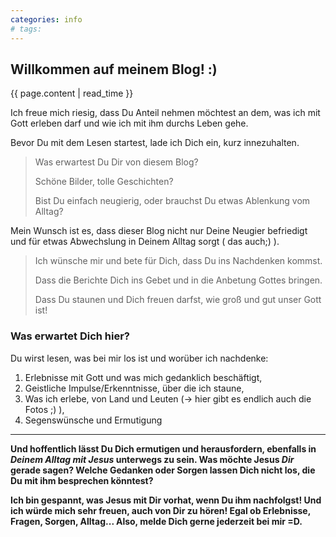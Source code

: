 ```yaml
---
categories: info
# tags: 
---
```


## Willkommen auf meinem Blog! :)
{{ page.content | read_time }}

Ich freue mich riesig, dass Du Anteil nehmen möchtest an dem, was ich mit Gott erleben darf und wie ich mit ihm durchs Leben gehe.

Bevor Du mit dem Lesen startest, lade ich Dich ein, kurz innezuhalten.

> Was erwartest Du Dir von diesem Blog?
> 
> Schöne Bilder, tolle Geschichten?
> 
> Bist Du einfach neugierig, oder brauchst Du etwas Ablenkung vom Alltag?

Mein Wunsch ist es, dass dieser Blog nicht nur Deine Neugier befriedigt und für etwas Abwechslung in Deinem Alltag sorgt ( das auch;) ).

> Ich wünsche mir und bete für Dich, dass Du ins Nachdenken kommst.
> 
> Dass die Berichte Dich ins Gebet und in die Anbetung Gottes bringen.
> 
> Dass Du staunen und Dich freuen darfst, wie groß und gut unser Gott ist!

### Was erwartet Dich hier?

Du wirst lesen, was bei mir los ist und worüber ich nachdenke:
1) Erlebnisse mit Gott und was mich gedanklich beschäftigt,
2) Geistliche Impulse/Erkenntnisse, über die ich staune,
3) Was ich erlebe, von Land und Leuten (-> hier gibt es endlich auch die Fotos ;) ),
4) Segenswünsche und Ermutigung

* * *
**Und hoffentlich lässt Du Dich ermutigen und herausfordern, ebenfalls in _Deinem Alltag mit Jesus_ unterwegs zu sein. Was möchte Jesus _Dir_ gerade sagen? Welche Gedanken oder Sorgen lassen Dich nicht los, die Du mit ihm besprechen könntest?**

**Ich bin gespannt, was Jesus mit Dir vorhat, wenn Du ihm nachfolgst! Und ich würde mich sehr freuen, auch von Dir zu hören! Egal ob Erlebnisse, Fragen, Sorgen, Alltag... Also, melde Dich gerne jederzeit bei mir =D.**
